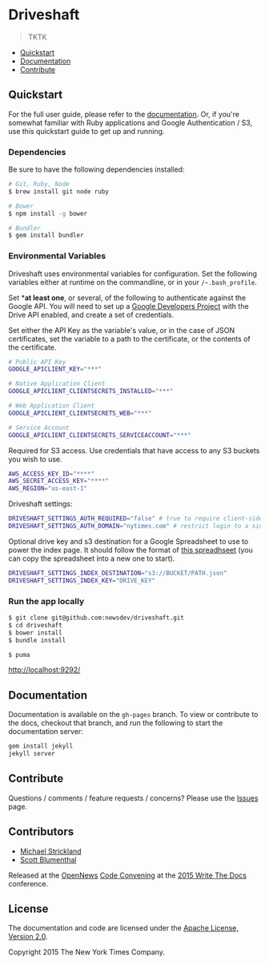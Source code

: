 # Driveshaft

> TKTK

* [Quickstart](#quickstart)
* [Documentation](#documentation)
* [Contribute](#contribute)

## Quickstart

For the full user guide, please refer to the [documentation](https://newsdev.github.io/driveshaft/). Or, if you're somewhat familiar with Ruby applications and Google Authentication / S3, use this quickstart guide to get up and running.

### Dependencies

Be sure to have the following dependencies installed:

``` bash
# Git, Ruby, Node
$ brew install git node ruby

# Bower
$ npm install -g bower

# Bundler
$ gem install bundler
```

### Environmental Variables

Driveshaft uses environmental variables for configuration. Set the following variables either at runtime on the commandline, or in your `/~.bash_profile`.

Set ***at least one**, or several, of the following to authenticate against the Google API. You will need to set up a [Google Developers Project](https://console.developers.google.com/project) with the Drive API enabled, and create a set of credentials.

Set either the API Key as the variable's value, or in the case of JSON certificates, set the variable to a path to the certificate, or the contents of the certificate.

``` bash
# Public API Key
GOOGLE_APICLIENT_KEY="***"

# Native Application Client
GOOGLE_APICLIENT_CLIENTSECRETS_INSTALLED="***"

# Web Application Client
GOOGLE_APICLIENT_CLIENTSECRETS_WEB="***"

# Service Account
GOOGLE_APICLIENT_CLIENTSECRETS_SERVICEACCOUNT="***"
```

Required for S3 access. Use credentials that have access to any S3 buckets you wish to use.

``` bash
AWS_ACCESS_KEY_ID="****"
AWS_SECRET_ACCESS_KEY="****"
AWS_REGION="us-east-1"
```

Driveshaft settings:

``` bash
DRIVESHAFT_SETTINGS_AUTH_REQUIRED="false" # true to require client-side login
DRIVESHAFT_SETTINGS_AUTH_DOMAIN="nytimes.com" # restrict login to a single domain
```

Optional drive key and s3 destination for a Google Spreadsheet to use to power the index page. It should follow the format of [this spreadhseet](https://docs.google.com/spreadsheets/d/16NZKPy_kyWb_c0jBLo_sTvyoGUrs-ISG7uMDHBMgM5U/edit#gid=0) (you can copy the spreadsheet into a new one to start).

``` bash
DRIVESHAFT_SETTINGS_INDEX_DESTINATION="s3://BUCKET/PATH.json"
DRIVESHAFT_SETTINGS_INDEX_KEY="DRIVE_KEY"
```

### Run the app locally

``` bash
$ git clone git@github.com:newsdev/driveshaft.git
$ cd driveshaft
$ bower install
$ bundle install

$ puma
```

[http://localhost:9292/](http://localhost:9292/)

## Documentation

Documentation is available on the `gh-pages` branch. To view or contribute to the docs, checkout that branch, and run the following to start the documentation server:

``` bash
gem install jekyll
jekyll server
```

## Contribute

Questions / comments / feature requests / concerns? Please use the [Issues](https://github.com/newsdev/driveshaft/issues) page.

## Contributors

* [Michael Strickland](https://twitter.com/moriogawa)
* [Scott Blumenthal](https://twitter.com/blumysden)

Released at the [OpenNews](http://opennews.org/) [Code Convening](http://opennews.org/blog/code-convening-wtd/) at the [2015 Write The Docs](http://www.writethedocs.org/conf/na/2015/) conference.

## License

The documentation and code are licensed under the [Apache License, Version 2.0](https://github.com/newsdev/driveshaft/blob/master/LICENSE).

Copyright 2015 The New York Times Company.

